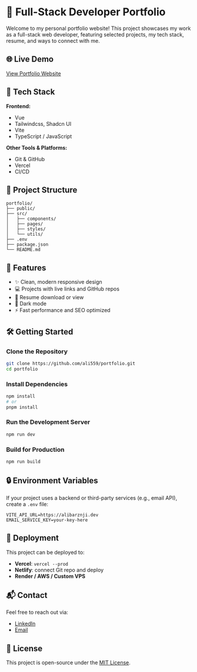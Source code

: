 # 💼 Full-Stack Developer Portfolio

Welcome to my personal portfolio website! This project showcases my work as a full-stack web developer, featuring selected projects, my tech stack, resume, and ways to connect with me.

## 🌐 Live Demo

[View Portfolio Website](https://alibarznji.dev)

## 🚀 Tech Stack

**Frontend:**

* Vue  
* Tailwindcss, Shadcn UI
* Vite
* TypeScript / JavaScript

**Other Tools & Platforms:**

* Git & GitHub
* Vercel
* CI/CD

## 📁 Project Structure

```
portfolio/
├── public/
├── src/
│   ├── components/
│   ├── pages/
│   ├── styles/
│   └── utils/
├── .env
├── package.json
└── README.md
```

## 📸 Features

* ✨ Clean, modern responsive design
* 💻 Projects with live links and GitHub repos
* 📄 Resume download or view
* 🌙 Dark mode
* ⚡ Fast performance and SEO optimized

## 🛠️ Getting Started

### Clone the Repository

```bash
git clone https://github.com/ali559/portfolio.git
cd portfolio
```

### Install Dependencies

```bash
npm install
# or
pnpm install
```

### Run the Development Server

```bash
npm run dev
```

### Build for Production

```bash
npm run build
```

## 🔒 Environment Variables

If your project uses a backend or third-party services (e.g., email API), create a `.env` file:

```env
VITE_API_URL=https://alibarznji.dev
EMAIL_SERVICE_KEY=your-key-here
```

## 🧩 Deployment

This project can be deployed to:

* **Vercel**: `vercel --prod`
* **Netlify**: connect Git repo and deploy
* **Render / AWS / Custom VPS**

## 📬 Contact

Feel free to reach out via:

* [LinkedIn](linkedin.com/in/ali-barznji-36b664325)
* [Email](mailto:biz@alibarznji.dev)

## 📄 License

This project is open-source under the [MIT License](LICENSE).
